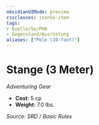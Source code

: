 ```yaml
---
obsidianUIMode: preview
cssclasses: json5e-item
tags:
- Quelle/5e/PHB
- Gegenstand/Ausrüstung
aliases: ["Pole (10-foot)"]
---
```

# Stange (3 Meter)
*Adventuring Gear*  

- **Cost**: 5 cp
- **Weight**: 7.0 lbs.

*Source: SRD / Basic Rules*